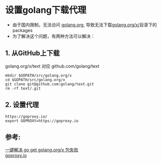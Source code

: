 # 设置golang下载代理
* 由于国内限制，无法访问 [golang.org](https://golang.org), 导致无法下载[golang.org/x/](https://golang.org/x/)目录下的packages
* 为了解决这个问题，有两种方法可以解决：

## 1. 从GitHub上下载

golang.org/x/text 对应 github.com/golang/text
```shell
mkdir $GOPATH/src/golang.org/x
cd $GOPATH/src/golang.org/x
git clone git@github.com:golang/text.git
rm -rf text/.git
```
## 2. 设置代理
```shell
https://goproxy.io/
export GOPROXY=https://goproxy.io
```

## 参考:
[一键解决 go get golang.org/x 包失败](https://segmentfault.com/a/1190000018264719)   
[goproxy.io](https://goproxy.io/)
